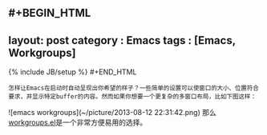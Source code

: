 #+BEGIN_HTML
---
layout: post
category : Emacs
tags : [Emacs, Workgroups]
---
{% include JB/setup %}
#+END_HTML

    怎样让Emacs在启动时自动呈现出你希望的样子？一些简单的设置可以使窗口的大小、位置符合要求，并显示特定buffer的内容。然而如果你想要一个更复杂的多窗口布局，比如下图这样：
![emacs workgroups](~/picture/2013-08-12 22:31:42.png)
那么[workgroups.el](https://github.com/tlh/workgroups.el)是一个非常方便易用的选择。
